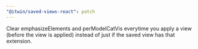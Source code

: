 ```yaml
---
"@itwin/saved-views-react": patch
---
```


Clear emphasizeElements and perModelCatVis everytime you apply a view (before the view is applied) instead of just if the saved view has that extension.
